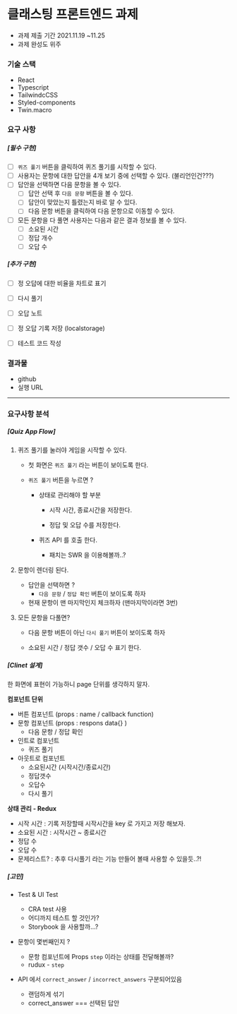 # 클래스팅 프론트엔드 과제 

- 과제 제출 기간 2021.11.19 ~11.25
- 과제 완성도 위주



### 기술 스택 

- React 
- Typescript
- TailwindcCSS
- Styled-components
- Twin.macro



### 요구 사항

##### [필수 구현]

- [ ] `퀴즈 풀기` 버튼을 클릭하여 퀴즈 풀기를 시작할 수 있다.
- [ ] 사용자는 문항에 대한 답안을 4개 보기 중에 선택할 수 있다. (불리언인건???)
- [ ] 답안을 선택하면 다음 문항을 볼 수 있다.
  - [ ] 답안 선택 후 `다음 문항` 버튼을 볼 수 있다.
  - [ ] 답안이 맞았는지 틀렸는지 바로 알 수 있다.
  - [ ] 다음 문항 버튼을 클릭하여 다음 문항으로 이동할 수 있다.
- [ ] 모든 문항을 다 풀면 사용자는 다음과 같은 결과 정보를 볼 수 있다.
  - [ ] 소요된 시간
  - [ ] 정답 개수
  - [ ] 오답 수

##### [추가 구현]

- [ ] 정 오답에 대한 비율을 차트로 표기
- [ ] 다시 풀기
- [ ] 오답 노트
- [ ] 정 오답 기록 저장 (localstorage)
- [ ] 테스트 코드 작성



### 결과물

- github 
- 실행 URL 



-----

### 요구사항 분석

##### [Quiz App Flow]

1. 퀴즈 풀기를 눌러야 게임을 시작할 수 있다.

   - 첫 화면은 `퀴즈 풀기` 라는 버튼이 보이도록 한다.

   - `퀴즈 풀기` 버튼을 누르면 ?

     - 상태로 관리해야 할 부분

       - 시작 시간, 종료시간을 저장한다.

       - 정답 및 오답 수를 저장한다.

     - 퀴즈 API 를 호출 한다.
       - 패치는 SWR 을 이용해볼까..?

2. 문항이 렌더링 된다.

   - 답안을 선택하면 ?
     - `다음 문항` / `정답 확인` 버튼이 보이도록 하자
   - 현재 문항이 맨 마지막인지 체크하자 (맨마지막이라면 3번)

3. 모든 문항을 다풀면?

   - 다음 문항 버튼이 아닌 `다시 풀기` 버튼이 보이도록 하자

   - 소요된 시간 / 정답 갯수 / 오답 수 표기 한다.



##### [Clinet 설계]

한 화면에 표현이 가능하니 page 단위를 생각하지 말자.

**컴포넌트 단위**

- 버튼 컴포넌트 (props : name / callback function)
- 문항 컴포넌트 (props :  respons data{} )
  - 다음 문항 / 정답 확인
- 인트로 컴포넌트 
  - 퀴즈 풀기
- 아웃트로 컴포넌트 
  - 소요된시간 (시작시간/종료시간)
  - 정답갯수
  - 오답수
  - 다시 풀기

**상태 관리 - Redux**

- 시작 시간 : 기록 저장할때 시작시간을 key 로 가지고 저장 해보자.
- 소요된 시간 : 시작시간 ~ 종료시간
- 정답 수 
- 오답 수 
- 문제리스트? : 추후 다시풀기 라는 기능 만들어 볼때 사용할 수 있을듯..?!



##### [고민]

- Test & UI Test

  - CRA test  사용
  - 어디까지 테스트 할 것인가?
  - Storybook 을 사용할까...? 

  

- 문항이 몇번째인지 ?

  - 문항 컴포넌트에 Props `step` 이라는 상태를 전달해볼까?
  - rudux -  `step` 

- API 에서 `correct_answer` / `incorrect_answers` 구분되어있음
  - 랜덤하게 섞기
  - correct_answer === 선택된 답안

